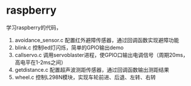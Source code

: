 # raspberry
学习raspberry的代码，
1. avoidance_sensor.c 配置红外避障传感器，通过回调函数实现避障功能
2. blink.c            控制led灯闪烁，简单的GPIO输出demo
3. callservo.c        调用servoblaster进程，使GPIO口输出电调信号（周期20ms，高电平在1-2ms之间）
4. getdistance.c      配置超声波测距传感器，通过回调函数输出测距结果
5. wheel.c            控制L298N模块，实现车轮前进、后退、左转、右转
